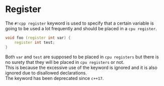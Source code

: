 # Register

The `#!cpp register` keyword is used to specify that a certain variable is going to be used a lot frequently and should be placed in a `cpu register`.

```cpp
void foo (register int var) {
	register int test;
}
```

Both `var` and `test` are supposed to be placed in `cpu registers` but there is no surety that they will be placed in `cpu registers` or not.  
This is because the excessive use of the keyword is ignored and it is also ignored due to disallowed declarations.  
The keyword has been deprecated since `c++17`.